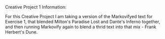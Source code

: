 Creative Project 1 Information:

For this Creative Project I am taking a version of the Markovifyed text for Exercise 1, that blended Milton's Paradise Lost and Dante's Inferno together, and then running Markovify again to blend a thrid text into that mix - Frank Herbert's Dune.
